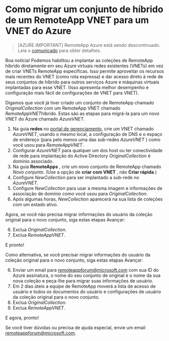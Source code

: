 <properties
    pageTitle="Como migrar de um RemoteApp VNET para um VNET Azure | Microsoft Azure"
    description="Saiba como migrar de um RemoteApp VNET para um VNET do Azure"
    services="remoteapp"
    documentationCenter=""
    authors="lizap"
    manager="mbaldwin" />

<tags
    ms.service="remoteapp"
    ms.workload="compute"
    ms.tgt_pltfrm="na"
    ms.devlang="na"
    ms.topic="article"
    ms.date="08/15/2016"
    ms.author="elizapo" />



# <a name="how-to-migrate-a-hybrid-collection-from-a-remoteapp-vnet-to-an-azure-vnet"></a>Como migrar um conjunto de híbrido de um RemoteApp VNET para um VNET do Azure

> [AZURE.IMPORTANT]
> RemoteApp Azure está sendo descontinuado. Leia o [comunicado](https://go.microsoft.com/fwlink/?linkid=821148) para obter detalhes.

Boa notícia! Podemos habilitou a implantar as coleções de RemoteApp híbrido diretamente em seu Azure virtuais redes existentes (VNETs) em vez de criar VNETs RemoteApp específicas. Isso permite aproveitar os recursos mais recentes do VNET (como rota expressa) e dar acesso direto à rede de seus conjuntos de híbrido para outros serviços Azure e máquinas virtuais implantadas para esse VNET.  (Isso apresenta melhor desempenho e configuração mais fácil de configurações de VNET para VNET).


Digamos que você já tiver criado um conjunto de RemoteApp chamado *OriginalCollection* com um RemoteApp VNET chamado *RemoteAppVNET*híbrido. Estas são as etapas para migrá-la para um novo VNET do Azure chamado *AzureVNET*.

1.  Na guia **redes** no [portal de gerenciamento](http://manage.windowsazure.com/), crie um VNET chamado *AzureVNET*, usando o mesmo local, a configuração de DNS e o espaço de endereço (para pelo menos uma das sub-redes *AzureVNET* ) como você usou para *RemoteAppVNET*.
2.  Configurar *AzureVNET* para qualquer um dos host ou ter conectividade de rede para implantação do Active Directory *OriginalCollection* é domínio associado.
3.  Na guia **RemoteApps** , crie um novo conjunto de RemoteApp chamado *Novo conjunto*. (Use a opção de **criar com VNET** , não **Criar rápida**.)
3.  Configure *NewCollection* para ser implantado a sub-rede no *AzureVNET*.
4.  Configure *NewCollection* para usar a mesma imagem e informações de associação de domínio como você usou para *OriginalCollection*.
5.  Após algumas horas, *NewCollection* aparecerá na sua lista de coleções com um estado ativo.

Agora, se você não precisa migrar informações do usuário da coleção original para o novo conjunto, siga estas etapas Avançar:

6.  Exclua *OriginalCollection*.
7.  Exclua *RemoteAppVNET*.

E pronto!

Como alternativa, se você precisar migrar informações do usuário da coleção original para o novo conjunto, siga estas etapas Avançar:

6.  Enviar um email para [remoteappforum@microsoft.com](mailto:remoteappforum@microsoft.com?subject=Azure%20RemoteApp%20user%20information%20migration) com sua ID do Azure assinatura, o nome do seu conjunto de original e o nome da sua nova coleção e peça-lhe para migrar suas informações de usuário.
7.  Em 2 dias úteis a equipe de RemoteApp moverá a lista de acesso de usuário e todos os documentos do usuário e configurações de usuário da coleção original para o novo conjunto.
8.  Exclua *OriginalCollection*.
9.  Exclua *RemoteAppVNET*.

E agora, pronto!

Se você tiver dúvidas ou precisa de ajuda especial, envie um email [remoteappforum@microsoft.com](mailto:remoteappforum@microsoft.com?subject=Azure%20RemoteApp%20VNET%20migration%20help).
